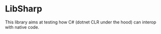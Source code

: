# LibSharp

This library aims at testing how C# (dotnet CLR under the hood) can interop
with native code.


